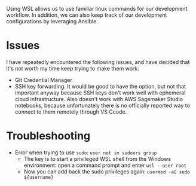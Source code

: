 Using WSL allows us to use familiar linux commands for our development workflow. In addition, we can also keep track of our development configurations by leveraging Ansible.

# Issues
I have repeatedly encountered the following issues, and have decided that it's not worth my time keep trying to make them work:
- Git Credential Manager
- SSH key forwarding. It would be good to have the option, but not that important anyway because SSH keys don't work well with ephemeral cloud infrastructure. Also doesn't work with AWS Sagemaker Studio notebooks, because unfortunately there is no officially reported way to connect to them remotely through VS Ccode.


# Troubleshooting
- Error when trying to use `sudo`: `user not in sudoers group`
  - The key is to start a privileged WSL shell from the Windows environment: open a command prompt and enter `wsl --user root`
  - Now you can add back the sudo privileges again: `usermod -aG sudo ${username}`